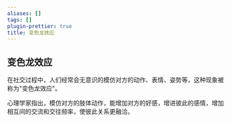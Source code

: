 ```yaml
---
aliases: []
tags: []
plugin-prettier: true
title: 变色龙效应
---
```


## 变色龙效应

在社交过程中，人们经常会无意识的模仿对方的动作、表情、姿势等，这种现象被称为"变色龙效应"。

心理学家指出，模仿对方的肢体动作，能增加对方的好感，增进彼此的感情，增加相互间的交流和交往频率，使彼此关系更融洽。
